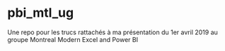 # pbi_mtl_ug
Une repo pour les trucs rattachés à ma présentation du 1er avril 2019 au groupe Montreal Modern Excel and Power BI
